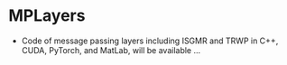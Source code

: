 # MPLayers
- Code of message passing layers including ISGMR and TRWP in C++, CUDA, PyTorch, and MatLab, will be available ...
